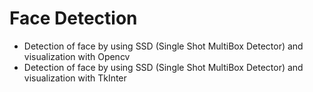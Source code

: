 # Face Detection
* Detection of face by using SSD (Single Shot MultiBox Detector) and visualization with Opencv
* Detection of face by using SSD (Single Shot MultiBox Detector) and visualization with TkInter
